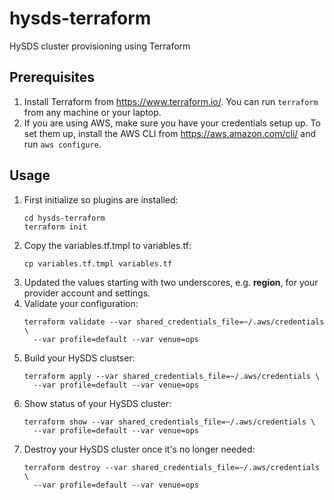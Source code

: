 # hysds-terraform
HySDS cluster provisioning using Terraform

## Prerequisites
1. Install Terraform from https://www.terraform.io/. You can run `terraform` from any machine or your laptop.
1. If you are using AWS, make sure you have your credentials setup up. To set them up, install the AWS CLI from https://aws.amazon.com/cli/ and run `aws configure`.

## Usage
1. First initialize so plugins are installed:
   ```
   cd hysds-terraform
   terraform init
   ```
1. Copy the variables.tf.tmpl to variables.tf:
   ```
   cp variables.tf.tmpl variables.tf
   ```
1. Updated the values starting with two underscores, e.g. __region__, for your provider account and settings.
1. Validate your configuration:
   ```
   terraform validate --var shared_credentials_file=~/.aws/credentials \
     --var profile=default --var venue=ops
   ```
1. Build your HySDS clustser:
   ```
   terraform apply --var shared_credentials_file=~/.aws/credentials \
     --var profile=default --var venue=ops
   ```
1. Show status of your HySDS cluster:
   ```
   terraform show --var shared_credentials_file=~/.aws/credentials \
     --var profile=default --var venue=ops
   ```
1. Destroy your HySDS cluster once it's no longer needed:
   ```
   terraform destroy --var shared_credentials_file=~/.aws/credentials \
     --var profile=default --var venue=ops
   ```
